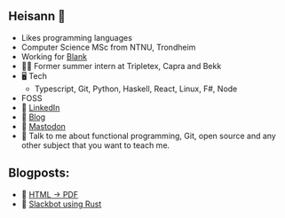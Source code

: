 ## Heisann 👋 
- Likes programming languages
- Computer Science MSc from NTNU, Trondheim
- Working for [Blank](https://www.blank.no/)
- 🙆‍♂️ Former summer intern at Tripletex, Capra and Bekk 
- 🖥️ Tech
  - Typescript, Git,  Python, Haskell, React, Linux, F#, Node
- FOSS 
- 🔗 [LinkedIn](https://www.linkedin.com/in/theodorcarlsen/)
- 📙 [Blog](https://blog.theodorc.no)
- 🐘 [Mastodon](https://snabelen.no/@theodorc)
- 🧑 Talk to me about functional programming, Git, open source and any other subject that you want to teach me.

## Blogposts:
- 📃 [HTML -> PDF](https://blog.theodorc.no/posts/html2pdf/)
- 🦀 [Slackbot using Rust](https://blogg.blank.no/hvor-vanskelig-kan-det-v%C3%A6re-slackbot-i-rust-bf9ba845dc88)
<!--
**TheodorRene/TheodorRene** is a ✨ _special_ ✨ repository because its `README.md` (this file) appears on your GitHub profile.

Here are some ideas to get you started:

- 🔭 I’m currently working on ...
- 🌱 I’m currently learning ...
- 👯 I’m looking to collaborate on ...
- 🤔 I’m looking for help with ...
- 💬 Ask me about ...
- 📫 How to reach me: ...
- 😄 Pronouns: ...
- ⚡ Fun fact: ...
-->
